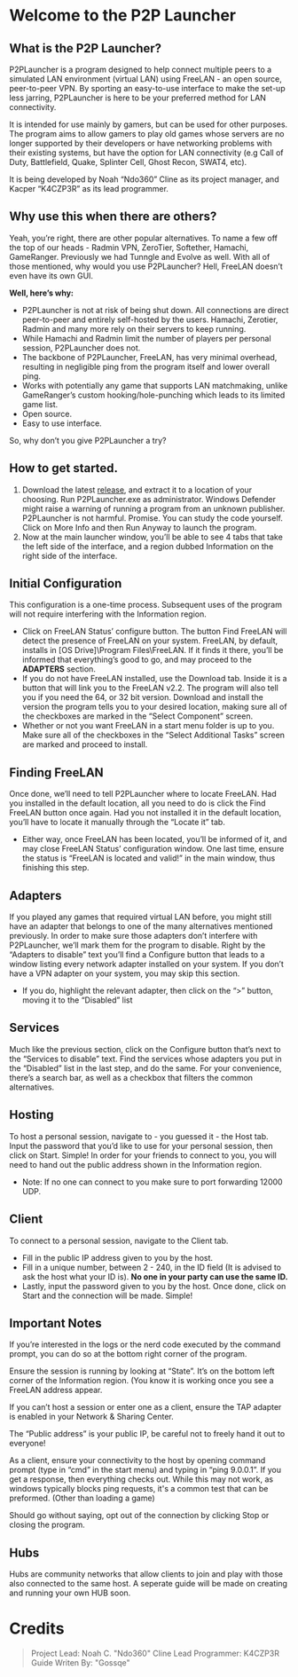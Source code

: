 # Welcome to the P2P Launcher


## What is the P2P Launcher?
P2PLauncher is a program designed to help connect multiple peers to a simulated LAN environment (virtual LAN) using FreeLAN - an open source, peer-to-peer VPN.
By sporting an easy-to-use interface to make the set-up less jarring, P2PLauncher is here to be your preferred method for LAN connectivity.

It is intended for use mainly by gamers, but can be used for other purposes. The program aims to allow gamers to play old games whose servers are no longer supported by their developers or have networking problems with their existing systems, but have the option for LAN connectivity (e.g Call of Duty, Battlefield, Quake, Splinter Cell, Ghost Recon, SWAT4, etc).

It is being developed by Noah “Ndo360” Cline as its project manager, and Kacper “K4CZP3R” as its lead programmer.

## Why use this when there are others?
Yeah, you’re right, there are other popular alternatives. To name a few off the top of our heads - Radmin VPN, ZeroTier, Softether, Hamachi, GameRanger. Previously we had Tunngle and Evolve as well. With all of those mentioned, why would you use P2PLauncher? Hell, FreeLAN doesn’t even have its own GUI.

**Well, here’s why:**
* P2PLauncher is not at risk of being shut down. All connections are direct peer-to-peer and entirely self-hosted by the users. Hamachi, Zerotier, Radmin and many more rely on their servers to keep running.
* While Hamachi and Radmin limit the number of players per personal session, P2PLauncher does not.
* The backbone of P2PLauncher, FreeLAN, has very minimal overhead, resulting in negligible ping from the program itself and lower overall ping.
* Works with potentially any game that supports LAN matchmaking, unlike GameRanger’s custom hooking/hole-punching which leads to its limited game list.
* Open source.
* Easy to use interface.

So, why don’t you give P2PLauncher a try?

## How to get started.
1. Download the latest [release](https://github.com/K4CZP3R/P2PLauncher/releases), and extract it to a location of your choosing. Run P2PLauncher.exe as administrator. Windows Defender might raise a warning of running a program from an unknown publisher. P2PLauncher is not harmful. Promise. You can study the code yourself. Click on More Info and then Run Anyway to launch the program.
2. Now at the main launcher window, you’ll be able to see 4 tabs that take the left side of the interface, and a region dubbed Information on the right side of the interface.

## Initial Configuration
This configuration is a one-time process. Subsequent uses of the program will not require interfering with the Information region.
* Click on FreeLAN Status’ configure button. The button Find FreeLAN will detect the presence of FreeLAN on your system. FreeLAN, by default, installs in [OS Drive]\Program Files\FreeLAN. If it finds it there, you’ll be informed that everything’s good to go, and may proceed to the **ADAPTERS** section.
* If you do not have FreeLAN installed, use the Download tab. Inside it is a button that will link you to the FreeLAN v2.2. The program will also tell you if you need the 64, or 32 bit version. Download and install the version the program tells you to your desired location, making sure all of the checkboxes are marked in the “Select Component” screen. 
* Whether or not you want FreeLAN in a start menu folder is up to you. Make sure all of the checkboxes in the “Select Additional Tasks” screen are marked and proceed to install.

## Finding FreeLAN
Once done, we’ll need to tell P2PLauncher where to locate FreeLAN. Had you installed in the default location, all you need to do is click the Find FreeLAN button once again. Had you not installed it in the default location, you’ll have to locate it manually through the “Locate it” tab.
* Either way, once FreeLAN has been located, you’ll be informed of it, and may close FreeLAN Status’ configuration window. One last time, ensure the status is “FreeLAN is located and valid!” in the main window, thus finishing this step.

## Adapters
If you played any games that required virtual LAN before, you might still have an adapter that belongs to one of the many alternatives mentioned previously. In order to make sure those adapters don’t interfere with P2PLauncher, we’ll mark them for the program to disable. Right by the “Adapters to disable” text you’ll find a Configure button that leads to a window listing every network adapter installed on your system. If you don’t have a VPN adapter on your system, you may skip this section.
* If you do, highlight the relevant adapter, then click on the “>” button, moving it to the “Disabled” list

## Services
Much like the previous section, click on the Configure button that’s next to the “Services to disable” text. Find the services whose adapters you put in the “Disabled” list in the last step, and do the same. For your convenience, there’s a search bar, as well as a checkbox that filters the common alternatives.

## Hosting
To host a personal session, navigate to - you guessed it - the Host tab.
Input the password that you’d like to use for your personal session, then click on Start. Simple!
In order for your friends to connect to you, you will need to hand out the public address shown in the Information region.
* Note: If no one can connect to you make sure to port forwarding 12000 UDP.

## Client
To connect to a personal session, navigate to the Client tab.
* Fill in the public IP address given to you by the host.
* Fill in a unique number, between 2 - 240, in the ID field (It is advised to ask the host what your ID is). __No one in your party can use the same ID.__
* Lastly, input the password given to you by the host.
Once done, click on Start and the connection will be made. Simple!

## Important Notes
If you’re interested in the logs or the nerd code executed by the command prompt, you can do so at the bottom right corner of the program.

Ensure the session is running by looking at “State”. It’s on the bottom left corner of the Information region. (You know it is working once you see a FreeLAN address appear.

If you can’t host a session or enter one as a client, ensure the TAP adapter is enabled in your Network & Sharing Center.

The “Public address” is your public IP, be careful not to freely hand it out to everyone!

As a client, ensure your connectivity to the host by opening command prompt (type in “cmd” in the start menu) and typing in “ping 9.0.0.1”. If you get a response, then everything checks out. While this may not work, as windows typically blocks ping requests, it's a common test that can be preformed. (Other than loading a game)

Should go without saying, opt out of the connection by clicking Stop or closing the program.

## Hubs
Hubs are community networks that allow clients to join and play with those also connected to the same host. A seperate guide will be made on creating and running your own HUB soon.

# Credits
> Project Lead: Noah C. "Ndo360" Cline
> Lead Programmer: K4CZP3R
> Guide Writen By: "Gossqe"

